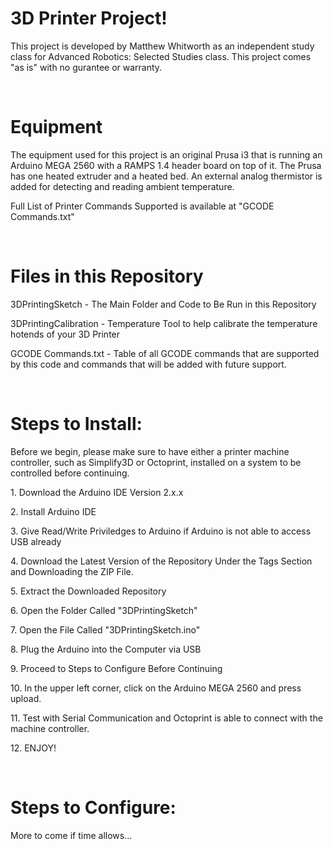 <h1>3D Printer Project!</h1>
<p>This project is developed by Matthew Whitworth as an independent study class for Advanced Robotics: Selected Studies class. This project comes "as is" with no gurantee or warranty.</p>
</br>
<h1>Equipment</h1>
<p>The equipment used for this project is an original Prusa i3 that is running an Arduino MEGA 2560 with a RAMPS 1.4 header board on top of it. The Prusa has one heated extruder and a heated bed. An external analog thermistor is added for detecting and reading ambient temperature.</p>
<p>Full List of Printer Commands Supported is available at "GCODE Commands.txt"</p>
</br>
<h1>Files in this Repository</h1>
<p>3DPrintingSketch - The Main Folder and Code to Be Run in this Repository</p>
<p>3DPrintingCalibration - Temperature Tool to help calibrate the temperature hotends of your 3D Printer</p>
<p>GCODE Commands.txt - Table of all GCODE commands that are supported by this code and commands that will be added with future support.</p>
</br>
<h1>Steps to Install:</h1>
<p> Before we begin, please make sure to have either a printer machine controller, such as Simplify3D or Octoprint, installed on a system to be controlled before continuing.</p>
<p>1. Download the Arduino IDE Version 2.x.x</p>
<p>2. Install Arduino IDE</p>
<p>3. Give Read/Write Priviledges to Arduino if Arduino is not able to access USB already</p>
<p>4. Download the Latest Version of the Repository Under the Tags Section and Downloading the ZIP File.</p>
<p>5. Extract the Downloaded Repository</p>
<p>6. Open the Folder Called "3DPrintingSketch"</p>
<p>7. Open the File Called "3DPrintingSketch.ino"</p>
<p>8. Plug the Arduino into the Computer via USB</p>
<p>9. Proceed to Steps to Configure Before Continuing</p>
<p>10. In the upper left corner, click on the Arduino MEGA 2560 and press upload.</p>
<p>11. Test with Serial Communication and Octoprint is able to connect with the machine controller.</p>
<p>12. ENJOY!</p>
</br>
<h1>Steps to Configure:</h1>
<p>More to come if time allows...</p>
